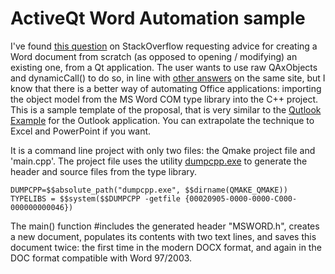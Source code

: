 # ActiveQt Word Automation sample

I've found [this question](https://stackoverflow.com/questions/59747787/how-to-create-docx-and-doc-file-with-qaxobject-in-qt-for-windows) on StackOverflow requesting advice for creating a Word document from scratch (as opposed to opening / modifying) an existing one, from a Qt application. The user wants to use raw QAxObjects and dynamicCall() to do so, in line with [other answers](https://stackoverflow.com/questions/3177268/generating-word-documents-doc-odt-through-c-qt) on the same site, but I know that there is a better way of automating Office applications: importing the object model from the MS Word COM type library into the C++ project. This is a sample template of the proposal, that is very similar to the [Qutlook Example](https://doc.qt.io/qt-5/activeqt-activeqt-qutlook-example.html) for the Outlook application. You can extrapolate the technique to Excel and PowerPoint if you want.

It is a command line project with only two files: the Qmake project file and 'main.cpp'. The project file uses the utility [dumpcpp.exe](https://doc.qt.io/qt-5/activeqt-dumpcpp.html) to generate the header and source files from the type library.

    DUMPCPP=$$absolute_path("dumpcpp.exe", $$dirname(QMAKE_QMAKE))
    TYPELIBS = $$system($$DUMPCPP -getfile {00020905-0000-0000-C000-000000000046})

The main() function #includes the generated header "MSWORD.h", creates a new document, populates its contents with two text lines, and saves this document twice: the first time in the modern DOCX format, and again in the DOC format compatible with Word 97/2003.
